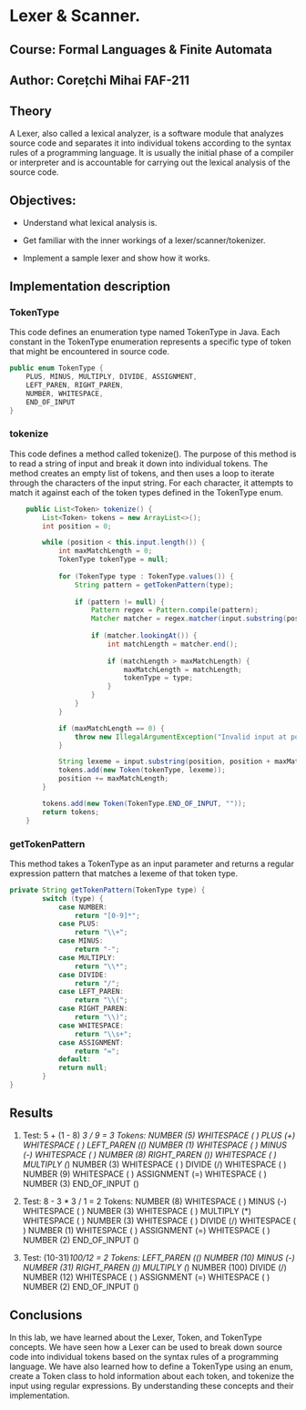 # Lexer & Scanner.
## Course: Formal Languages & Finite Automata
## Author: Corețchi Mihai FAF-211

## Theory
A Lexer, also called a lexical analyzer, is a software module that analyzes source code and separates it into individual tokens according to the syntax rules of a programming language. It is usually the initial phase of a compiler or interpreter and is accountable for carrying out the lexical analysis of the source code.
## Objectives:
- Understand what lexical analysis is.

- Get familiar with the inner workings of a lexer/scanner/tokenizer.

- Implement a sample lexer and show how it works.

## Implementation description
### TokenType
This code defines an enumeration type named TokenType in Java.
Each constant in the TokenType enumeration represents a specific type of token that might be encountered in source code.
```java
public enum TokenType {
    PLUS, MINUS, MULTIPLY, DIVIDE, ASSIGNMENT,
    LEFT_PAREN, RIGHT_PAREN,
    NUMBER, WHITESPACE,
    END_OF_INPUT
}
```
### tokenize
This code defines a method called tokenize(). The purpose of this method is to read a string of input and break it down into individual tokens.
The method creates an empty list of tokens, and then uses a loop to iterate through the characters of the input string. For each character, it attempts to match it against each of the token types defined in the TokenType enum.
```java
    public List<Token> tokenize() {
        List<Token> tokens = new ArrayList<>();
        int position = 0;

        while (position < this.input.length()) {
            int maxMatchLength = 0;
            TokenType tokenType = null;
    
            for (TokenType type : TokenType.values()) {
                String pattern = getTokenPattern(type);
        
                if (pattern != null) {
                    Pattern regex = Pattern.compile(pattern);
                    Matcher matcher = regex.matcher(input.substring(position));
            
                    if (matcher.lookingAt()) {
                        int matchLength = matcher.end();
                
                        if (matchLength > maxMatchLength) {
                            maxMatchLength = matchLength;
                            tokenType = type;
                        }
                    }
                }
            }

            if (maxMatchLength == 0) {
                throw new IllegalArgumentException("Invalid input at position " + position);
            }

            String lexeme = input.substring(position, position + maxMatchLength);
            tokens.add(new Token(tokenType, lexeme));
            position += maxMatchLength;
        }

        tokens.add(new Token(TokenType.END_OF_INPUT, ""));
        return tokens;
    }
```

### getTokenPattern
This method takes a TokenType as an input parameter and returns a regular expression pattern that matches a lexeme of that token type.
```java
private String getTokenPattern(TokenType type) {
        switch (type) {
            case NUMBER:
                return "[0-9]*";
            case PLUS:
                return "\\+";
            case MINUS:
                return "-";
            case MULTIPLY:
                return "\\*";
            case DIVIDE:
                return "/";
            case LEFT_PAREN:
                return "\\(";
            case RIGHT_PAREN:
                return "\\)";
            case WHITESPACE:
                return "\\s+";
            case ASSIGNMENT:
                return "=";
            default:
            return null;
        }
}
```



## Results
1. Test: 5 + (1 - 8) *3 / 9 = 3
   Tokens:
   NUMBER (5)
   WHITESPACE ( )
   PLUS (+)
   WHITESPACE ( )
   LEFT_PAREN (()
   NUMBER (1)
   WHITESPACE ( )
   MINUS (-)
   WHITESPACE ( )
   NUMBER (8)
   RIGHT_PAREN ())
   WHITESPACE ( )
   MULTIPLY (*)
   NUMBER (3)
   WHITESPACE ( )
   DIVIDE (/)
   WHITESPACE ( )
   NUMBER (9)
   WHITESPACE ( )
   ASSIGNMENT (=)
   WHITESPACE ( )
   NUMBER (3)
   END_OF_INPUT ()

2. Test: 8 - 3 * 3 / 1 = 2
   Tokens:
   NUMBER (8)
   WHITESPACE ( )
   MINUS (-)
   WHITESPACE ( )
   NUMBER (3)
   WHITESPACE ( )
   MULTIPLY (*)
   WHITESPACE ( )
   NUMBER (3)
   WHITESPACE ( )
   DIVIDE (/)
   WHITESPACE ( )
   NUMBER (1)
   WHITESPACE ( )
   ASSIGNMENT (=)
   WHITESPACE ( )
   NUMBER (2)
   END_OF_INPUT ()

3. Test: (10-31)*100/12 = 2
   Tokens:
   LEFT_PAREN (()
   NUMBER (10)
   MINUS (-)
   NUMBER (31)
   RIGHT_PAREN ())
   MULTIPLY (*)
   NUMBER (100)
   DIVIDE (/)
   NUMBER (12)
   WHITESPACE ( )
   ASSIGNMENT (=)
   WHITESPACE ( )
   NUMBER (2)
   END_OF_INPUT ()
## Conclusions
In this lab, we have learned about the Lexer, Token, and TokenType concepts. We have seen how a Lexer can be used to break down source code into individual tokens based on the syntax rules of a programming language. We have also learned how to define a TokenType using an enum, create a Token class to hold information about each token, and tokenize the input using regular expressions. By understanding these concepts and their implementation.